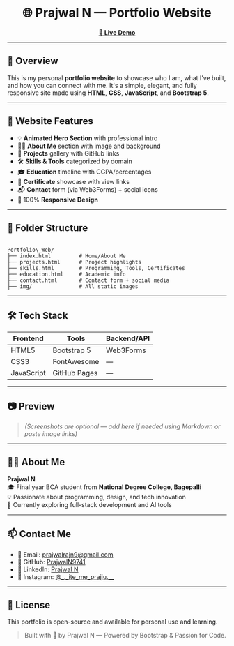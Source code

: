 

<h1 align="center">🌐 Prajwal N — Portfolio Website</h1>

<p align="center">
  <a href="https://prajwaln9741.github.io/Portfolio_Web/" target="_blank">
    🔗 <strong>Live Demo</strong>
  </a>
</p>

---

## 📌 Overview

This is my personal **portfolio website** to showcase who I am, what I’ve built, and how you can connect with me. It's a simple, elegant, and fully responsive site made using **HTML**, **CSS**, **JavaScript**, and **Bootstrap 5**.

---

## 🚀 Website Features

- 💡 **Animated Hero Section** with professional intro
- 👨‍💻 **About Me** section with image and background
- 💼 **Projects** gallery with GitHub links
- 🛠️ **Skills & Tools** categorized by domain
- 🎓 **Education** timeline with CGPA/percentages
- 🧾 **Certificate** showcase with view links
- 📬 **Contact** form (via Web3Forms) + social icons
- 📱 100% **Responsive Design**

---

## 📁 Folder Structure

```

Portfolio\_Web/
├── index.html         # Home/About Me
├── projects.html      # Project highlights
├── skills.html        # Programming, Tools, Certificates
├── education.html     # Academic info
├── contact.html       # Contact form + social media
├── img/               # All static images

```

---

## 🛠️ Tech Stack

| Frontend   | Tools       | Backend/API   |
|------------|-------------|---------------|
| HTML5      | Bootstrap 5 | Web3Forms     |
| CSS3       | FontAwesome | —             |
| JavaScript | GitHub Pages | —            |

---

## 📷 Preview

> *(Screenshots are optional — add here if needed using Markdown or paste image links)*

---

## 🙋‍♂️ About Me

**Prajwal N**  
🎓 Final year BCA student from **National Degree College, Bagepalli**  
💡 Passionate about programming, design, and tech innovation  
📌 Currently exploring full-stack development and AI tools  

---

## 📫 Contact Me

- 📧 Email: [prajwalrajn9@gmail.com](mailto:prajwalrajn9@gmail.com)
- 🐙 GitHub: [PrajwalN9741](https://github.com/PrajwalN9741)
- 🔗 LinkedIn: [Prajwal N](https://www.linkedin.com/in/prajwal-n9741)
- 📸 Instagram: [@_._ite_me_prajju.__](https://www.instagram.com/_._ite_me_prajju.__)

---

## 📄 License

This portfolio is open-source and available for personal use and learning.

> Built with 💙 by Prajwal N — Powered by Bootstrap & Passion for Code.
